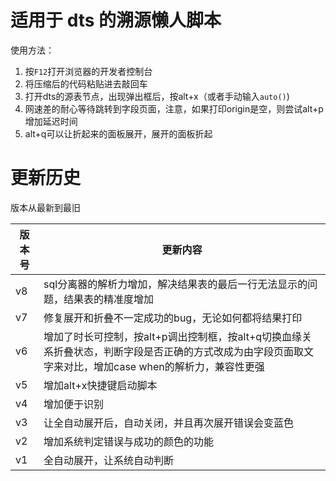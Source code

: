 # 适用于 dts 的溯源懒人脚本

使用方法：

1. 按`F12`打开浏览器的开发者控制台
2. 将压缩后的代码粘贴进去敲回车
3. 打开dts的源表节点，出现弹出框后，按alt+x（或者手动输入`auto()`)
4. 网速差的耐心等待跳转到字段页面，注意，如果打印origin是空，则尝试alt+p增加延迟时间
5. alt+q可以让折起来的面板展开，展开的面板折起




# 更新历史

版本从最新到最旧

| 版本号 | 更新内容                                                     |
| ------ | ------------------------------------------------------------ |
| v8     | sql分离器的解析力增加，解决结果表的最后一行无法显示的问题，结果表的精准度增加 |
| v7     | 修复展开和折叠不一定成功的bug，无论如何都将结果打印          |
| v6     | 增加了时长可控制，按alt+p调出控制框，按alt+q切换血缘关系折叠状态，判断字段是否正确的方式改成为由字段页面取文字来对比，增加case when的解析力，兼容性更强 |
| v5     | 增加alt+x快捷键启动脚本                                      |
| v4     | 增加便于识别                                                 |
| v3     | 让全自动展开后，自动关闭，并且再次展开错误会变蓝色           |
| v2     | 增加系统判定错误与成功的颜色的功能                           |
| v1     | 全自动展开，让系统自动判断                                   |

